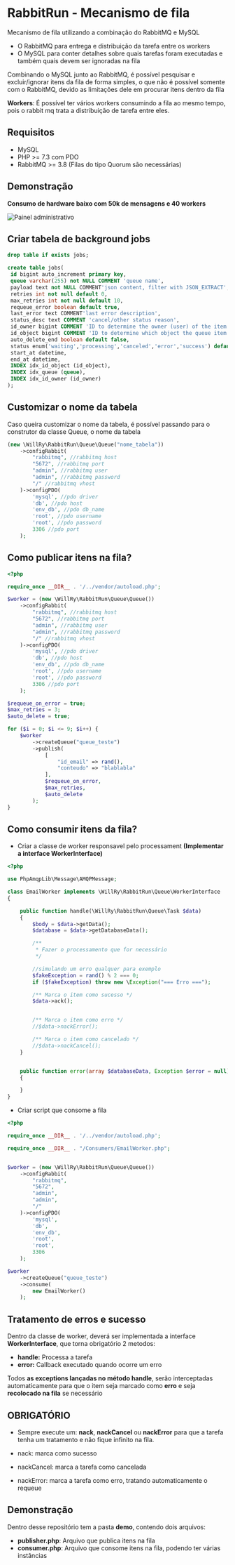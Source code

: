 # RabbitRun - Mecanismo de fila

Mecanismo de fila utilizando a combinação do RabbitMQ e MySQL

- O RabbitMQ para entrega e distribuição da tarefa entre os workers
- O MySQL para conter detalhes sobre quais tarefas foram executadas e também quais devem ser ignoradas na fila

Combinando o MySQL junto ao RabbitMQ, é possível pesquisar e excluir/ignorar itens da fila de forma simples, o que não
é possível somente com o RabbitMQ, devido as limitações dele em procurar itens dentro da fila

**Workers**: É possível ter vários workers consumindo a fila ao mesmo tempo,
pois o rabbit mq trata a distribuição de tarefa entre eles.

## Requisitos

- MySQL
- PHP >= 7.3 com PDO
- RabbitMQ >= 3.8 (Filas do tipo Quorum são necessárias)

## Demonstração

**Consumo de hardware baixo com 50k de mensagens e 40 workers**

![Painel administrativo](./midia/rabbitmq.png)

## Criar tabela de background jobs

```sql
drop table if exists jobs;

create table jobs(
 id bigint auto_increment primary key,
 queue varchar(255) not NULL COMMENT 'queue name',
 payload text not NULL COMMENT'json content, filter with JSON_EXTRACT',
 retries int not null default 0,
 max_retries int not null default 10,
 requeue_error boolean default true,
 last_error text COMMENT'last error description',
 status_desc text COMMENT 'cancel/other status reason',
 id_owner bigint COMMENT 'ID to determine the owner (user) of the item in the queue',
 id_object bigint COMMENT 'ID to determine which object the queue item came from (ex: user, product and etc)r',
 auto_delete_end boolean default false,
 status enum('waiting','processing','canceled','error','success') default 'waiting',
 start_at datetime,
 end_at datetime,
 INDEX idx_id_object (id_object),
 INDEX idx_queue (queue),
 INDEX idx_id_owner (id_owner)
);
```

## Customizar o nome da tabela

Caso queira customizar o nome da tabela, é possível passando para o construtor da classe Queue, o nome da tabela

```php
(new \WillRy\RabbitRun\Queue\Queue("nome_tabela"))
    ->configRabbit(
        "rabbitmq", //rabbitmq host
        "5672", //rabbitmq port
        "admin", //rabbitmq user
        "admin", //rabbitmq password
        "/" //rabbitmq vhost
    )->configPDO(
        'mysql', //pdo driver
        'db', //pdo host
        'env_db', //pdo db_name
        'root', //pdo username
        'root', //pdo password
        3306 //pdo port
    );
```

## Como publicar itens na fila?

```php
<?php

require_once __DIR__ . '/../vendor/autoload.php';

$worker = (new \WillRy\RabbitRun\Queue\Queue())
    ->configRabbit(
        "rabbitmq", //rabbitmq host
        "5672", //rabbitmq port
        "admin", //rabbitmq user
        "admin", //rabbitmq password
        "/" //rabbitmq vhost
    )->configPDO(
        'mysql', //pdo driver
        'db', //pdo host
        'env_db', //pdo db_name
        'root', //pdo username
        'root', //pdo password
        3306 //pdo port
    );

$requeue_on_error = true;
$max_retries = 3;
$auto_delete = true;

for ($i = 0; $i <= 9; $i++) {
    $worker
        ->createQueue("queue_teste")
        ->publish(
            [
                "id_email" => rand(),
                "conteudo" => "blablabla"
            ],
            $requeue_on_error,
            $max_retries,
            $auto_delete
        );
}

```

## Como consumir itens da fila?

- Criar a classe de worker responsavel pelo processament **(Implementar a interface WorkerInterface)**


```php
<?php

use PhpAmqpLib\Message\AMQPMessage;

class EmailWorker implements \WillRy\RabbitRun\Queue\WorkerInterface
{

    public function handle(\WillRy\RabbitRun\Queue\Task $data)
    {
        $body = $data->getData();
        $database = $data->getDatabaseData();

        /**
         * Fazer o processamento que for necessário
         */

        //simulando um erro qualquer para exemplo
        $fakeException = rand() % 2 === 0;
        if ($fakeException) throw new \Exception("=== Erro ===");

        /** Marca o item como sucesso */
        $data->ack();


        /** Marca o item como erro */
        //$data->nackError();

        /** Marca o item como cancelado */
        //$data->nackCancel();
    }


    public function error(array $databaseData, Exception $error = null)
    {

    }
}

```

- Criar script que consome a fila

```php
<?php

require_once __DIR__ . '/../vendor/autoload.php';

require_once __DIR__ . "/Consumers/EmailWorker.php";


$worker = (new \WillRy\RabbitRun\Queue\Queue())
    ->configRabbit(
        "rabbitmq",
        "5672",
        "admin",
        "admin",
        "/"
    )->configPDO(
        'mysql',
        'db',
        'env_db',
        'root',
        'root',
        3306
    );

$worker
    ->createQueue("queue_teste")
    ->consume(
        new EmailWorker()
    );
```

## Tratamento de erros e sucesso

Dentro da classe de worker, deverá ser implementada a interface **WorkerInterface**,
que torna obrigatório 2 metodos:

- **handle:** Processa a tarefa
- **error:** Callback executado quando ocorre um erro

Todos **as exceptions lançadas no método handle**, serão
interceptadas automaticamente para que o item seja
marcado como **erro** e seja **recolocado na fila** se necessário


## OBRIGATÓRIO

- Sempre execute um: **nack**, **nackCancel** ou **nackError** para que a tarefa
tenha um tratamento e não fique infinito na fila.

- nack: marca como sucesso
- nackCancel: marca a tarefa como cancelada
- nackError: marca a tarefa como erro, tratando automaticamente o requeue

## Demonstração

Dentro desse repositório tem a pasta **demo**, contendo dois arquivos:

- **publisher.php**: Arquivo que publica itens na fila
- **consumer.php**: Arquivo que consome itens na fila, podendo ter várias instâncias
